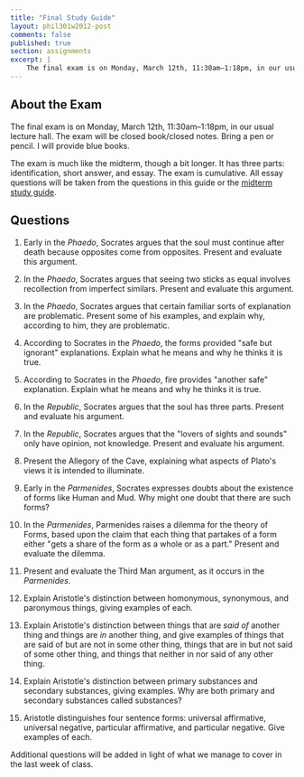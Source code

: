 ```yaml
---
title: "Final Study Guide"
layout: phil301w2012-post
comments: false
published: true
section: assignments
excerpt: |
    The final exam is on Monday, March 12th, 11:30am–1:18pm, in our usual lecture hall. The exam will be closed book/closed notes. I will provide blue books.
---
```


About the Exam
--------------

The final exam is on Monday, March 12th, 11:30am–1:18pm, in our usual
lecture hall. The exam will be closed book/closed notes. Bring a pen or
pencil. I will provide blue books.

The exam is much like the midterm, though a bit longer. It has three
parts: identification, short answer, and essay. The exam is cumulative.
All essay questions will be taken from the questions in this guide or
the [midterm study guide][].

Questions
---------

1.  Early in the *Phaedo*, Socrates argues that the soul must continue
    after death because opposites come from opposites. Present and
    evaluate this argument.

2.  In the *Phaedo*, Socrates argues that seeing two sticks as equal
    involves recollection from imperfect similars. Present and evaluate
    this argument.

3.  In the *Phaedo*, Socrates argues that certain familiar sorts of
    explanation are problematic. Present some of his examples, and
    explain why, according to him, they are problematic.

4.  According to Socrates in the *Phaedo*, the forms provided "safe but
    ignorant" explanations. Explain what he means and why he thinks it
    is true.

5.  According to Socrates in the *Phaedo*, fire provides "another safe"
    explanation. Explain what he means and why he thinks it is true.

6.  In the *Republic*, Socrates argues that the soul has three parts.
    Present and evaluate his argument.

7.  In the *Republic*, Socrates argues that the "lovers of sights and
    sounds" only have opinion, not knowledge. Present and evaluate his
    argument.

8.  Present the Allegory of the Cave, explaining what aspects of Plato's
    views it is intended to illuminate.

9.  Early in the *Parmenides*, Socrates expresses doubts about the
    existence of forms like Human and Mud. Why might one doubt that
    there are such forms?

10. In the *Parmenides*, Parmenides raises a dilemma for the theory of
    Forms, based upon the claim that each thing that partakes of a form
    either "gets a share of the form as a whole or as a part." Present
    and evaluate the dilemma.

11. Present and evaluate the Third Man argument, as it occurs in the
    *Parmenides*.

12. Explain Aristotle's distinction between homonymous, synonymous, and
    paronymous things, giving examples of each.

13. Explain Aristotle's distinction between things that are *said of*
    another thing and things are *in* another thing, and give examples
    of things that are said of but are not in some other thing, things
    that are in but not said of some other thing, and things that
    neither in nor said of any other thing.

14. Explain Aristotle's distinction between primary substances and
    secondary substances, giving examples. Why are both primary and
    secondary substances called substances?

15. Aristotle distinguishes four sentence forms: universal affirmative,
    universal negative, particular affirmative, and particular negative.
    Give examples of each.

Additional questions will be added in light of what we manage to cover
in the last week of class.

  [midterm study guide]: /301w2012/assignments/midterm_study_guide.html
